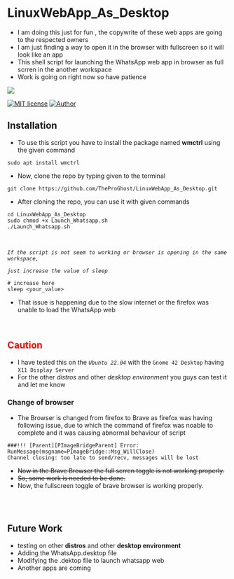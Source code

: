 # LinuxWebApp_As_Desktop
* I am doing this just for fun , the copywrite of these web apps are going to the respected owners
* I am just finding a way to open it in the browser with fullscreen so it will look like an app
* This shell script for launching the WhatsApp web app in browser as full scrren in the another workspace 
* Work is going on right now so have patience
<div align=centre>

<img src="https://visitor-badge.laobi.icu/badge?page_id=TheProGhost.LinuxWebApp_As_Desktop&left_text=Page%20Views"> 

[![MIT license](https://img.shields.io/badge/License-MIT-brightgreen.svg)](https://lbesson.mit-license.org/)
[![Author](https://img.shields.io/badge/Author-TheProGhost-orange)](https://github.com/TheProGhost)

</div>

## Installation
* To use this script you have to install the package named __wmctrl__ using the given command
``` 
sudo apt install wmctrl
``` 
* Now, clone the repo by typing given to the terminal
```
git clone https://github.com/TheProGhost/LinuxWebApp_As_Desktop.git
```
* After cloning the repo, you can use it with given commands
```
cd LinuxWebApp_As_Desktop
sudo chmod +x Launch_Whatsapp.sh
./Launch_Whatsapp.sh
```
<br/>

_`If the script is not seem to working or browser is opening in the same workspace,`_
<br/>

_`just increase the value of sleep`_
<br/>

``` 
# increase here
sleep <your_value>
```
* That issue is happening due to the slow internet or the firefox was unable to load the WhatsApp web
<br/>


## <span style="color: red"> Caution </span>
* I have tested this on the _`Ubuntu 22.04`_ with the `Gnome 42 Desktop` having `X11 Display Server `
* For the other _distros_ and other _desktop environment_ you guys can test it and let me know

### Change of browser
* The Browser is changed from firefox to Brave as firefox was having following issue, due to which the command of firefox was noable to complete and it was causing abnormal behaviour of script
```
###!!! [Parent][PImageBridgeParent] Error: RunMessage(msgname=PImageBridge::Msg_WillClose) 
Channel closing: too late to send/recv, messages will be lost

```

* ~~Now in the Brave Browser the full scrren toggle is not working properly.~~ 
* ~~So, some work is needed to be done.~~
* Now, the fullscreen toggle of brave browser is working properly. 
<br/>
<br/>

## Future Work
* testing on other __distros__ and other __desktop environment__
* Adding the WhatsApp.desktop file 
* Modifying the .dektop file to launch whatsapp web
* Another apps are coming 
